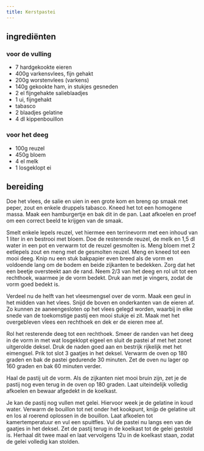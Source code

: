 ```yaml
---
title: Kerstpastei
---
```


## ingrediënten

### voor de vulling
* 7 hardgekookte eieren
* 400g varkensvlees, fijn gehakt
* 200g worstenvlees (varkens)
* 140g gekookte ham, in stukjes gesneden
* 2 el fijngehakte salieblaadjes
* 1 ui, fijngehakt
* tabasco
* 2 blaadjes gelatine
* 4 dl kippenbouillon

### voor het deeg
* 100g reuzel
* 450g bloem
* 4 el melk
* 1 losgeklopt ei

##  bereiding 
Doe het vlees, de salie en uien in een grote kom en breng op smaak met peper, zout en enkele druppels tabasco. Kneed het tot een homogene massa. Maak een hamburgertje en bak dit in de pan. Laat afkoelen en proef om een correct beeld te krijgen van de smaak. 

Smelt enkele lepels reuzel, vet hiermee een terrinevorm met een inhoud van 1 liter in en bestrooi met bloem. Doe de resterende reuzel, de melk en 1,5 dl water in een pot en verwarm tot de reuzel gesmolten is. Meng bloem met 2 eetlepels zout en meng met de gesmolten reuzel. Meng en kneed tot een mooi deeg. Knip nu een stuk bakpapier even breed als de vorm en voldoende lang om de bodem en beide zijkanten te bedekken. Zorg dat het een beetje oversteekt aan de rand. Neem 2/3 van het deeg en rol uit tot een rechthoek, waarmee je de vorm bedekt.  Druk aan met je vingers, zodat de vorm goed bedekt is. 

Verdeel nu de helft van het vleesmengsel over de vorm. Maak een geul in het midden van het vlees. Snijd de boven en onderkanten van de eieren af. Zo kunnen ze aaneengesloten op het vlees gelegd worden, waarbij in elke snede van de toekomstige pastij een mooi stukje ei zit. Maak met het overgebleven vlees een rechthoek en dek er de eieren mee af.

Rol het resterende deeg tot een rechthoek. Smeer de randen van het deeg in de vorm in met wat losgeklopt eigeel en sluit de pastei af met het zonet uitgerolde deksel.  Druk de naden goed aan en bestrijk rijkelijk met het eimengsel. Prik tot slot 3 gaatjes in het deksel. Verwarm de oven op 180 graden en bak de pastei gedurende 30 minuten. Zet de oven nu lager op 160 graden en bak 60 minuten verder. 

Haal de pastij uit de vorm. Als de zijkanten niet mooi bruin zijn, zet je de pastij nog even terug in de oven op 180 graden. Laat uiteindelijk volledig afkoelen en bewaar afgedekt in de koelkast. 

Je kan de pastij nog vullen met gelei. Hiervoor week je de gelatine in koud water. Verwarm de bouillon tot net onder het kookpunt, knijp de gelatine uit en los al roerend oplossen in de bouillon. Laat afkoelen tot kamertemperatuur en vul een spuitfles. Vul de pastei nu langs een van de gaatjes in het deksel. Zet de pastij terug in de koelkast tot de gelei gestold is. Herhaal dit twee maal en laat vervolgens 12u in de koelkast staan, zodat de gelei volledig kan stolden. 

